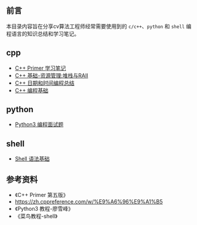 ## 前言

本目录内容旨在分享cv算法工程师经常需要使用到的 `c/c++`、`python` 和 `shell` 编程语言的知识总结和学习笔记。

## cpp

* [C++ Primer 学习笔记](cpp/C++%20Primer学习笔记.md)
* [C++ 基础-资源管理:堆栈与RAII](cpp/C++基础-资源管理:堆栈与RAII.md)
* [C++ 日期和时间编程总结](cpp/C++日期和时间编程总结.md)
* [C++ 编程基础](cpp/C++编程基础.md)

## python

* [Python3 编程面试题](python3/Python3编程面试题.md)

## shell

* [Shell 语法基础](shell/Shell语法基础.md)

## 参考资料

- 《C++ Primer 第五版》
- https://zh.cppreference.com/w/%E9%A6%96%E9%A1%B5
- 《Python3 教程-廖雪峰》
- 《菜鸟教程-shell》

